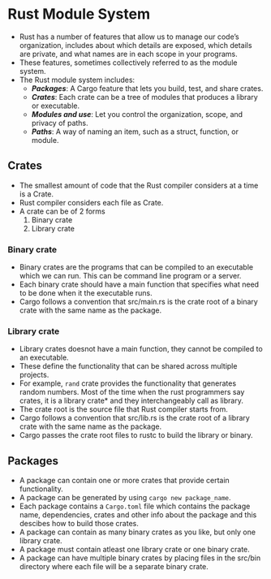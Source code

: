 # Rust Module System

- Rust has a number of features that allow us to manage our code’s organization, includes about which details are exposed, which details are private, and what names are in each scope in your programs.
- These features, sometimes collectively referred to as the module system.
- The Rust module system includes:
  - **_Packages_**: A Cargo feature that lets you build, test, and share crates.
  - **_Crates_**: Each crate can be a tree of modules that produces a library or executable.
  - **_Modules and use_**: Let you control the organization, scope, and privacy of paths.
  - **_Paths_**: A way of naming an item, such as a struct, function, or module.


## Crates
- The smallest amount of code that the Rust compiler considers at a time is a Crate.
- Rust compiler considers each file as Crate.
- A crate can be of 2 forms
    1. Binary crate
    2. Library crate

### Binary crate
- Binary crates are the programs that can be compiled to an executable which we can run. This can be command line program or a server.
- Each binary crate should have a main function that specifies what need to be done when it the executable runs.
- Cargo follows a convention that src/main.rs is the crate root of a binary crate with the same name as the package.

### Library crate
- Library crates doesnot have a main function, they cannot be compiled to an executable.
- These define the functionality that can be shared across multiple projects.
- For example, `rand` crate provides the functionality that generates random numbers. Most of the time when the rust programmers say crates, it is a library crate* and they interchangeably call as library.
- The crate root is the source file that Rust compiler starts from.
- Cargo follows a convention that src/lib.rs is the crate root of a library crate with the same name as the package.
- Cargo passes the crate root files to rustc to build the library or binary.

## Packages
- A package can contain one or more crates that provide certain functionality.
- A package can be generated by using `cargo new package_name`.
- Each package contains a `Cargo.toml` file which contains the package name, dependencies, crates and other info about the package and this descibes how to build those crates.
- A package can contain as many binary crates as you like, but only one library crate.
- A package must contain atleast one library crate or one binary crate.
- A package can have multiple binary crates by placing files in the src/bin directory where each file will be a separate binary crate.

